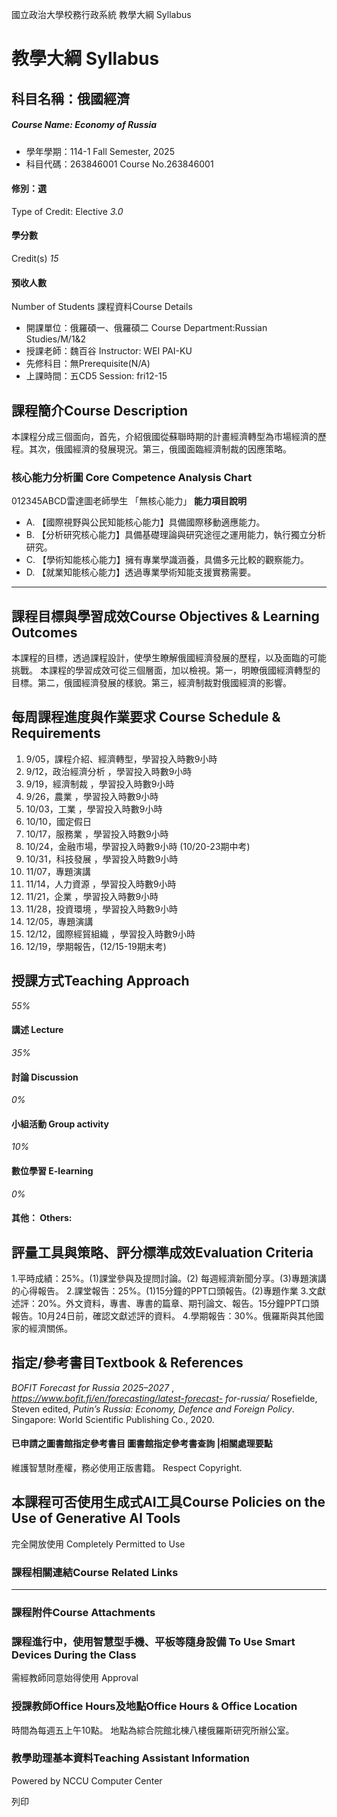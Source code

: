 國立政治大學校務行政系統 教學大綱 Syllabus
# 教學大綱 Syllabus
##  科目名稱：俄國經濟 
#####  Course Name: Economy of Russia
  * 學年學期：114-1 Fall Semester, 2025 
  * 科目代碼：263846001 Course No.263846001


#### 修別：選
Type of Credit: Elective 
_3.0_
#### 學分數
Credit(s)
_15_
#### 預收人數
Number of Students
課程資料Course Details
  * 開課單位：俄羅碩一、俄羅碩二 Course Department:Russian Studies/M/1&2 
  * 授課老師：魏百谷 Instructor: WEI PAI-KU 
  * 先修科目：無Prerequisite(N/A)
  * 上課時間：五CD5 Session: fri12-15 


##  課程簡介Course Description
本課程分成三個面向，首先，介紹俄國從蘇聯時期的計畫經濟轉型為市場經濟的歷程。其次，俄國經濟的發展現況。第三，俄國面臨經濟制裁的因應策略。
###  核心能力分析圖 Core Competence Analysis Chart
012345ABCD雷達圖老師學生
「無核心能力」 
**能力項目說明**
  * A. 【國際視野與公民知能核心能力】具備國際移動適應能力。
  * B. 【分析研究核心能力】具備基礎理論與研究途徑之運用能力，執行獨立分析研究。
  * C. 【學術知能核心能力】擁有專業學識涵養，具備多元比較的觀察能力。
  * D. 【就業知能核心能力】透過專業學術知能支援實務需要。


* * *
##  課程目標與學習成效Course Objectives & Learning Outcomes 
本課程的目標，透過課程設計，使學生瞭解俄國經濟發展的歷程，以及面臨的可能挑戰。
本課程的學習成效可從三個層面，加以檢視。第一，明瞭俄國經濟轉型的目標。第二，俄國經濟發展的樣貌。第三，經濟制裁對俄國經濟的影響。
##  每周課程進度與作業要求 Course Schedule & Requirements
1. 9/05，課程介紹、經濟轉型，學習投入時數9小時
2. 9/12，政治經濟分析 ，學習投入時數9小時
3. 9/19，經濟制裁 ，學習投入時數9小時
4. 9/26，農業 ，學習投入時數9小時
5. 10/03，工業 ，學習投入時數9小時
6. 10/10，國定假日
7. 10/17，服務業 ，學習投入時數9小時
8. 10/24，金融市場，學習投入時數9小時 (10/20-23期中考) 
9. 10/31，科技發展 ，學習投入時數9小時
10. 11/07，專題演講
11. 11/14，人力資源 ，學習投入時數9小時
12. 11/21，企業 ，學習投入時數9小時
13. 11/28，投資環境 ，學習投入時數9小時
14. 12/05，專題演講
15. 12/12，國際經貿組織 ，學習投入時數9小時
16. 12/19，學期報告，(12/15-19期末考) 
##  授課方式Teaching Approach
_55%_
####  講述 Lecture
_35%_
####  討論 Discussion
_0%_
####  小組活動 Group activity
_10%_
####  數位學習 E-learning
_0%_
####  其他： Others:
##  評量工具與策略、評分標準成效Evaluation Criteria
1.平時成績：25%。(1)課堂參與及提問討論。(2) 每週經濟新聞分享。(3)專題演講的心得報告。
2.課堂報告：25%。(1)15分鐘的PPT口頭報告。(2)專題作業
3.文獻述評：20%。外文資料，專書、專書的篇章、期刊論文、報告。15分鐘PPT口頭報告。10月24日前，確認文獻述評的資料。
4.學期報告：30%。俄羅斯與其他國家的經濟關係。
##  指定/參考書目Textbook & References
_BOFIT Forecast for Russia 2025–2027_ , _https://www.bofit.fi/en/forecasting/latest-forecast- for-russia/_
Rosefielde, Steven edited, _Putin’s Russia: Economy, Defence and Foreign Policy_. Singapore: World Scientific Publishing Co., 2020. 
####  已申請之圖書館指定參考書目  圖書館指定參考書查詢 |相關處理要點
維護智慧財產權，務必使用正版書籍。 Respect Copyright.
##  本課程可否使用生成式AI工具Course Policies on the Use of Generative AI Tools
完全開放使用 Completely Permitted to Use
###  課程相關連結Course Related Links
* * *
###  課程附件Course Attachments
###  課程進行中，使用智慧型手機、平板等隨身設備 To Use Smart Devices During the Class
需經教師同意始得使用  Approval
###  授課教師Office Hours及地點Office Hours & Office Location
時間為每週五上午10點。
地點為綜合院館北棟八樓俄羅斯研究所辦公室。
###  教學助理基本資料Teaching Assistant Information
Powered by NCCU Computer Center
  
列印
